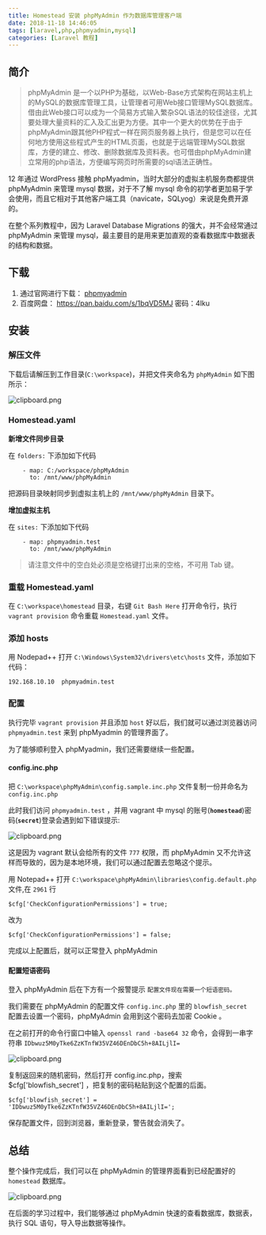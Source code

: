 ```yaml
---
title: Homestead 安装 phpMyAdmin 作为数据库管理客户端
date: 2018-11-18 14:46:05
tags: [laravel,php,phpmyadmin,mysql]
categories: [Laravel 教程]
---
```



## 简介

> phpMyAdmin 是一个以PHP为基础，以Web-Base方式架构在网站主机上的MySQL的数据库管理工具，让管理者可用Web接口管理MySQL数据库。借由此Web接口可以成为一个简易方式输入繁杂SQL语法的较佳途径，尤其要处理大量资料的汇入及汇出更为方便。其中一个更大的优势在于由于phpMyAdmin跟其他PHP程式一样在网页服务器上执行，但是您可以在任何地方使用这些程式产生的HTML页面，也就是于远端管理MySQL数据库，方便的建立、修改、删除数据库及资料表。也可借由phpMyAdmin建立常用的php语法，方便编写网页时所需要的sql语法正确性。

12 年通过 WordPress 接触 phpMyadmin，当时大部分的虚拟主机服务商都提供 phpMyAdmin 来管理 mysql 数据，对于不了解 mysql 命令的初学者更加易于学会使用，而且它相对于其他客户端工具（navicate，SQLyog）来说是免费开源的。

在整个系列教程中，因为 Laravel  Database Migrations 的强大，并不会经常通过 phpMyAdmin 来管理 mysql，最主要目的是用来更加直观的查看数据库中数据表的结构和数据。

## 下载

1. 通过官网进行下载： [phpmyadmin][1]
2. 百度网盘： https://pan.baidu.com/s/1bqVD5MJ 密码：4lku

## 安装

### 解压文件

下载后请解压到工作目录(`C:\workspace`)，并把文件夹命名为 `phpMyAdmin` 如下图所示：

![clipboard.png](https://cdn.chenhow.com/laravel-homestead-phpmyadmin/1.png)

### Homestead.yaml

**新增文件同步目录**

在 `folders:` 下添加如下代码
```
    - map: C:/workspace/phpMyAdmin
      to: /mnt/www/phpMyAdmin
```

把源码目录映射同步到虚拟主机上的 `/mnt/www/phpMyAdmin` 目录下。

**增加虚拟主机**

在 `sites:` 下添加如下代码

```
    - map: phpmyadmin.test
      to: /mnt/www/phpMyAdmin
```

> 请注意文件中的空白处必须是空格键打出来的空格，不可用 Tab 键。

### 重载 Homestead.yaml

在 `C:\workspace\homestead` 目录，右键 `Git Bash Here` 打开命令行，执行 `vagrant provision` 命令重载 `Homestead.yaml` 文件。


### 添加 hosts

用 Nodepad++ 打开 `C:\Windows\System32\drivers\etc\hosts` 文件，添加如下代码：

```
192.168.10.10  phpmyadmin.test
```

### 配置

执行完毕 `vagrant provision` 并且添加 `host` 好以后，我们就可以通过浏览器访问 `phpmyadmin.test` 来到 phpMyadmin 的管理界面了。

为了能够顺利登入 phpMyadmin，我们还需要继续一些配置。

#### config.inc.php

把 `C:\workspace\phpMyAdmin\config.sample.inc.php` 文件复制一份并命名为 `config.inc.php`

此时我们访问 `phpmyadmin.test` ，并用 vagrant 中 mysql 的账号(**`homestead`**)密码(**`secret`**)登录会遇到如下错误提示:

![clipboard.png](https://cdn.chenhow.com/laravel-homestead-phpmyadmin/2.png)

这是因为 vagrant 默认会给所有的文件 `777` 权限，而 phpMyAdmin 又不允许这样而导致的，因为是本地环境，我们可以通过配置去忽略这个提示。

用 Notepad++ 打开 `C:\workspace\phpMyAdmin\libraries\config.default.php` 文件,在 `2961` 行 

```
$cfg['CheckConfigurationPermissions'] = true;
```
改为 
```
$cfg['CheckConfigurationPermissions'] = false;
```

完成以上配置后，就可以正常登入 phpMyAdmin 


#### 配置短语密码

登入 phpMyAdmin 后在下方有一个报警提示 `配置文件现在需要一个短语密码。`

我们需要在 phpMyAdmin 的配置文件 `config.inc.php` 里的 `blowfish_secret ` 配置去设置一个密码，phpMyAdmin 会用到这个密码去加密 Cookie 。

在之前打开的命令行窗口中输入 `openssl rand -base64 32` 命令，会得到一串字符串 `IDbwuz5M0yTke6ZzKTnfW35VZ46DEnDbC5h+8AILjlI=`

![clipboard.png](https://cdn.chenhow.com/laravel-homestead-phpmyadmin/3.png)

复制返回来的随机密码，然后打开 config.inc.php，搜索 $cfg['blowfish_secret'] ，把复制的密码粘贴到这个配置的后面。
```
$cfg['blowfish_secret'] = 'IDbwuz5M0yTke6ZzKTnfW35VZ46DEnDbC5h+8AILjlI=';
```
保存配置文件，回到浏览器，重新登录，警告就会消失了。

## 总结

整个操作完成后，我们可以在 phpMyAdmin 的管理界面看到已经配置好的 `homestead` 数据库。


![clipboard.png](https://cdn.chenhow.com/laravel-homestead-phpmyadmin/4.png)

在后面的学习过程中，我们能够通过 phpMyAdmin 快速的查看数据库，数据表，执行 SQL 语句，导入导出数据等操作。




[1]: https://www.phpmyadmin.net/